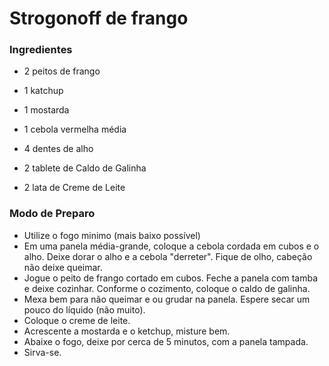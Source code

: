 # **Strogonoff de frango**

### Ingredientes

- 2 peitos de frango

- 1 katchup

- 1 mostarda

- 1 cebola vermelha média 

- 4 dentes de alho

- 2 tablete de Caldo de Galinha

- 2 lata de Creme de Leite

  

### Modo de Preparo

- Utilize o fogo minimo (mais baixo possível)
- Em uma panela média-grande, coloque a cebola cordada em cubos e o alho. Deixe dorar o alho e a cebola "derreter". Fique de olho, cabeção não deixe queimar. 
- Jogue o peito de frango cortado em cubos. Feche a panela com tamba e deixe cozinhar. Conforme o cozimento, coloque o caldo de galinha.
- Mexa bem para não queimar e ou grudar na panela. Espere secar um pouco do líquido (não muito).
- Coloque o creme de leite.
- Acrescente a mostarda e o ketchup, misture bem.
- Abaixe o fogo, deixe por cerca de 5 minutos, com a panela tampada.
- Sirva-se.

